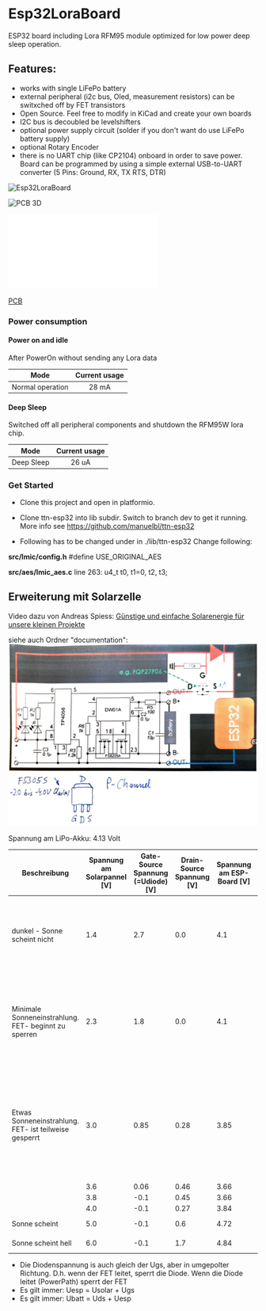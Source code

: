 # Esp32LoraBoard
ESP32 board including Lora RFM95 module optimized for low power deep sleep operation. 

## Features:
* works with single LiFePo battery
* external peripheral (i2c bus, Oled, measurement resistors) can be switxched off by FET transistors
* Open Source. Feel free to modify in KiCad and create your own boards
* I2C bus is decoubled be levelshifters
* optional power supply circuit (solder if you don't want do use LiFePo battery supply)
* optional Rotary Encoder 
* there is no UART chip (like CP2104) onboard in order to save power. Board can be programmed by using a simple external USB-to-UART converter (5 Pins: Ground, RX, TX RTS, DTR)



![Esp32LoraBoard](../master/kicad/images_V1.0/Esp32LoraBoard-DeepSleep.png)

![PCB 3D](../master/kicad/images_V1.1/Esp32LoraBoard_Kicad_PCB_3D_V1.1.png)

![Schema](../master/kicad/images_V1.1/Esp32LoraBoard_Kicad_Schema_V1.1.pdf)

[PCB](../master/kicad/images_V1.1/Esp32LoraBoard_Kicad_PCB_V1.1.png)



### Power consumption

#### Power on and idle 

After PowerOn without sending any Lora data

| Mode              | Current usage |
| ----------------- |:-------------:|
| Normal operation  | 28 mA         |


#### Deep Sleep 

Switched off all peripheral components and shutdown the RFM95W lora chip.

| Mode              | Current usage |
| ----------------- |:-------------:|
| Deep Sleep        | 26 uA         |


### Get Started

* Clone this project and open in platformio.

* Clone ttn-esp32 into lib subdir. Switch to branch dev to get it running. More info see https://github.com/manuelbl/ttn-esp32


* Following has to be changed under in ./lib/ttn-esp32 
Change following:


__src/lmic/config.h__
#define USE_ORIGINAL_AES

__src/aes/lmic_aes.c__
line 263:  u4_t t0, t1=0, t2, t3;




## Erweiterung mit Solarzelle

 Video dazu von Andreas Spiess: [Günstige und einfache Solarenergie für unsere kleinen Projekte](https://www.youtube.com/watch?v=37kGva3NW8w&t=718s)


siehe auch Ordner "documentation":
![alt text](documentation/Solarpanel-Electronik-Erweiterung.png)

Spannung am LiPo-Akku: 4.13 Volt


| Beschreibung | Spannung am Solarpannel [V] | Gate-Source Spannung (=Udiode) [V] | Drain-Source Spannung [V] | Spannung am ESP-Board [V] | Spannung am ESP-Board [V] | Erklärung |
| ------ | --------- | ------ | --------- | --------- | --------- | --------- |
| dunkel - Sonne scheint nicht | 1.4 | 2.7 | 0.0 | 4.1 | FET ist durchgeschaltet (Ugs=2.7 V). Der Akku versorgt das Board. Das Solarpanel hat keine Auswirkung. |
| Minimale Sonneneinstrahlung. FET- beginnt zu sperren | 2.3 | 1.8 | 0.0 |  4.1 | FET ist gerade noch leitend. Die Solarspannung reicht noch nicht zur Versorgung von Akku und Board. Board wird durch Akku versorgt. |
| Etwas Sonneneinstrahlung. FET- ist teilweise gesperrt | 3.0 | 0.85 | 0.28 | 3.85 |  FET ist teilweise leitend. Die Solarspannung reicht noch nicht zur Versorgung von Akku und Board. Board wird (nicht optimal) durch Akku versorgt, da am FET 0.6V abfallen. |
|  | 3.6 | 0.06 | 0.46 | 3.66 | |
|  | 3.8 | -0.1 | 0.45 | 3.66 | |
|  | 4.0 | -0.1 | 0.27 | 3.84 | |
| Sonne scheint | 5.0 | -0.1 | 0.6 | 4.72 | Akku wird geladen |
| Sonne scheint hell | 6.0 | -0.1 | 1.7 | 4.84 | Akku wird geladen |


* Die Diodenspannung is auch gleich der Ugs, aber in umgepolter Richtung. D.h. wenn der FET leitet, sperrt die Diode. Wenn die Diode leitet (PowerPath) sperrt der FET
* Es gilt immer: Uesp = Usolar + Ugs   
* Es gilt immer: Ubatt = Uds + Uesp   

